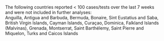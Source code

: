 The following countries reported < 100 cases/tests over the last 7 weeks and were not included in further analyses:<br>Anguilla, Antigua and Barbuda, Bermuda, Bonaire, Sint Eustatius and Saba, British Virgin Islands, Cayman Islands, Curaçao, Dominica, Falkland Islands (Malvinas), Grenada, Montserrat, Saint Barthélemy, Saint Pierre and Miquelon, Turks and Caicos Islands
<br>
